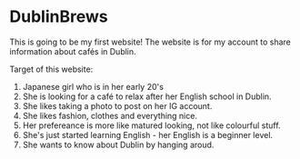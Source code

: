 # DublinBrews
This is going to be my first website! 
The website is for my account to share information about cafés in Dublin. 

Target of this website:
1. Japanese girl who is in her early 20's 
2. She is looking for a café to relax after her English school in Dublin.
3. She likes taking a photo to post on her IG account.
4. She likes fashion, clothes and everything nice.
5. Her prefereance is more like matured looking, not like colourful stuff.
6. She's just started learning English - her English is a beginner level.
7. She wants to know about Dublin by hanging aroud.
